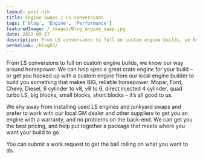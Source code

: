 ```yaml
---
layout: post.njk
title: Engine Swaps / LS conversions
tags: ['blog', 'Engine', 'Performance']
featuredImage: /_images/Blog_engine_swap.jpg
date: 2022-09-17
description: From LS conversions to full on custom engine builds, we know our way around horsepower. We can help spec a great crate engine for your build – or hook you up with our local engine builder to build you something that makes BIG, reliable horsepower. Mopar, Ford, Chevy, Diesel, 6 cylinder to v8, v8 to 6, direct injected 4 cylinder, quad turbo LS, big blocks, small blocks, short blocks – it’s all good to us
permalink: /blog03/
---
```


From LS conversions to full on custom engine builds, we know our way around horsepower. We can help spec a great crate engine for your build – or get you hooked up with a custom engine from our local engine builder to build you something that makes BIG, reliable horsepower. Mopar, Ford, Chevy, Diesel, 6 cylinder to v8, v8 to 6, direct injected 4 cylinder, quad turbo LS, big blocks, small blocks, short blocks – it’s all good to us.

We shy away from installing used LS engines and junkyard swaps and prefer to work with our local GM dealer and other suppliers to get you an engine with a warranty, and no problems on the back-end. We can get you the best pricing, and help put together a package that meets where you want your build to go.

You can submit a work request to get the ball rolling on what you want to do.

